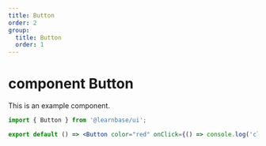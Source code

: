 ```yaml
---
title: Button
order: 2
group:
  title: Button
  order: 1
---
```


# component Button

This is an example component.

```jsx
import { Button } from '@learnbase/ui';

export default () => <Button color="red" onClick={() => console.log('clicked')} />;
```
